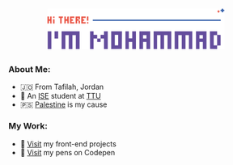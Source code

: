 <h1 align='center'>
    <img src='./logo.svg' height='80px'>
</h1>

### About Me:
* 🇯🇴 From Tafilah, Jordan
* 🍃 An [ISE](http://www.ttu.edu.jo/college-of-engineering/department-of-communication-and-electronics-engineering-and-computer-engineering) student at [TTU](http://www.ttu.edu.jo)
* 🇵🇸 [Palestine](https://twitter.com/hashtag/FreePalestine) is my cause

### My Work:
* 🚀 [Visit](https://github.com/mohammadjarabah/front-end-projects) my front-end projects
* 🌱 [Visit](https://codepen.io/mohammadjarabah) my pens on Codepen
<!-- - ⭐ [Visit]() my personal website -->
